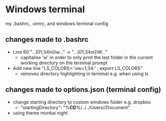 # Windows terminal
my .bashrc, .vimrc, and windows terminal config

## changes made to .bashrc
- Line 60 "...[01;34m\]\w\..." -> "...[01;34m\]\W\..."
  - capitalise 'w' in order to only print the last folder in the current working directory on the terminal prompt
- Add new line "LS_COLORS=:'ow=1;34:' ; export LS_COLORS"
  - removes directory highlighting in terminal e.g. when using ls

## changes made to options.json (terminal config)
- change starting directory to custom windows folder e.g. dropbox
  - "startingDirectory": "%__CD__%/../../Users/<user>/Document"
- using theme monkai night
